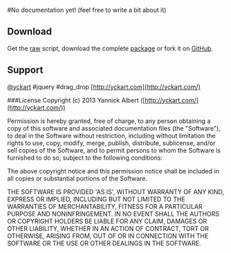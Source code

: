 #No documentation yet!
(feel free to write a bit about it)

## Download
 Get the [raw](https://raw.github.com/yckart/jquery.drag_drop.js/master/jquery.drag_drop.js) script, download the complete [package](https://github.com/yckart/jquery.drag_drop.js/zipball/master) or fork it on [GitHub](https://github.com/yckart/jquery.drag_drop.js/).

## Support

 [@yckart](http://twitter.com/yckart) #jquery #drag_drop
 [http://yckart.com](http://yckart.com/)


###License
Copyright (c) 2013 Yannick Albert ([http://yckart.com/](http://yckart.com/))

Permission is hereby granted, free of charge, to any person obtaining a copy of this software and associated documentation files (the "Software"), to deal in the Software without restriction, including without limitation the rights to use, copy, modify, merge, publish, distribute, sublicense, and/or sell copies of the Software, and to permit persons to whom the Software is furnished to do so, subject to the following conditions:

The above copyright notice and this permission notice shall be included in all copies or substantial portions of the Software.

THE SOFTWARE IS PROVIDED 'AS IS', WITHOUT WARRANTY OF ANY KIND, EXPRESS OR IMPLIED, INCLUDING BUT NOT LIMITED TO THE WARRANTIES OF MERCHANTABILITY, FITNESS FOR A PARTICULAR PURPOSE AND NONINFRINGEMENT. IN NO EVENT SHALL THE AUTHORS OR COPYRIGHT HOLDERS BE LIABLE FOR ANY CLAIM, DAMAGES OR OTHER LIABILITY, WHETHER IN AN ACTION OF CONTRACT, TORT OR OTHERWISE, ARISING FROM, OUT OF OR IN CONNECTION WITH THE SOFTWARE OR THE USE OR OTHER DEALINGS IN THE SOFTWARE.